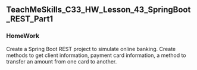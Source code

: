 ## TeachMeSkills_C33_HW_Lesson_43_SpringBoot_REST_Part1

### HomeWork
Create a Spring Boot REST project to simulate online banking. Create methods to get client information, 
payment card information, a method to transfer an amount from one card to another.
